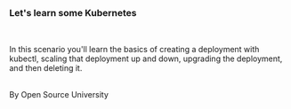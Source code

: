 
<br>

### Let's learn some Kubernetes


<br>

In this scenario you'll learn the basics of creating a deployment with kubectl, scaling that deployment up and down, upgrading the deployment, and then deleting it.


<br>
By Open Source University 
